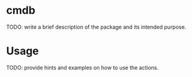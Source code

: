 # cmdb
TODO: write a brief description of the package and its intended purpose.
# Usage
TODO: provide hints and examples on how to use the actions.
